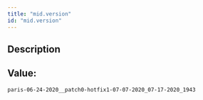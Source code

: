 ```yaml
---
title: "mid.version"
id: "mid.version"
---
```

## Description



## Value: 
```
paris-06-24-2020__patch0-hotfix1-07-07-2020_07-17-2020_1943
```